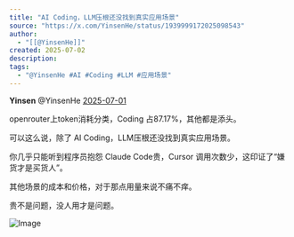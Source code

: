 ```yaml
---
title: "AI Coding，LLM压根还没找到真实应用场景"
source: "https://x.com/YinsenHe/status/1939999172025098543"
author:
  - "[[@YinsenHe]]"
created: 2025-07-02
description:
tags:
  - "@YinsenHe #AI #Coding #LLM #应用场景"
---
```

**Yinsen** @YinsenHe [2025-07-01](https://x.com/YinsenHe/status/1939999172025098543)

openrouter上token消耗分类，Coding 占87.17%，其他都是添头。

可以这么说，除了 AI Coding，LLM压根还没找到真实应用场景。

你几乎只能听到程序员抱怨 Claude Code贵，Cursor 调用次数少，这印证了“嫌货才是买货人”。

其他场景的成本和价格，对于那点用量来说不痛不痒。

贵不是问题，没人用才是问题。

![Image](https://pbs.twimg.com/media/GuxBAp-WUAAdhGS?format=jpg&name=large)
